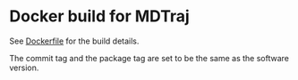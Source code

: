 # Docker build for MDTraj

See [Dockerfile](./Dockerfile) for the build details.

The commit tag and the package tag are set to be the same as the software version.
